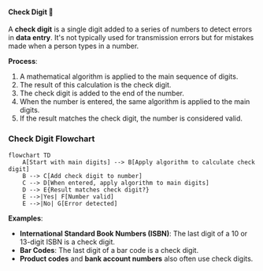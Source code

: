 #### Check Digit 🔢

A **check digit** is a single digit added to a series of numbers to detect errors in **data entry**. It's not typically used for transmission errors but for mistakes made when a person types in a number.

**Process**:

1.  A mathematical algorithm is applied to the main sequence of digits.
2.  The result of this calculation is the check digit.
3.  The check digit is added to the end of the number.
4.  When the number is entered, the same algorithm is applied to the main digits.
5.  If the result matches the check digit, the number is considered valid.

### Check Digit Flowchart

```mermaid
flowchart TD
    A[Start with main digits] --> B[Apply algorithm to calculate check digit]
    B --> C[Add check digit to number]
    C --> D[When entered, apply algorithm to main digits]
    D --> E{Result matches check digit?}
    E -->|Yes| F[Number valid]
    E -->|No| G[Error detected]
```

**Examples**:

-   **International Standard Book Numbers (ISBN)**: The last digit of a 10 or 13-digit ISBN is a check digit.
-   **Bar Codes**: The last digit of a bar code is a check digit.
-   **Product codes** and **bank account numbers** also often use check digits.